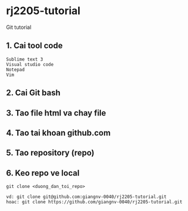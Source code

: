 # rj2205-tutorial
Git tutorial

## 1. Cai tool code

    Sublime text 3
    Visual studio code
    Notepad
    Vim

## 2. Cai Git bash

## 3. Tao file html va chay file

## 4. Tao tai khoan github.com

## 5. Tao repository (repo)

## 6. Keo repo ve local
    git clone <duong_dan_toi_repo>

    vd: git clone git@github.com:giangnv-0040/rj2205-tutorial.git
    hoac: git clone https://github.com/giangnv-0040/rj2205-tutorial.git
